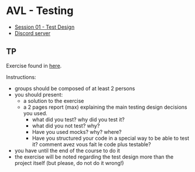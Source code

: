 # AVL - Testing

- [Session 01 - Test Design](test-design.pdf)
- [Discord server](https://discord.gg/2QEVzCxq)

## TP

Exercise found in [here](AntiMonopoly.pdf).

Instructions:
 - groups should be composed of at least 2 persons
 - you should present:
   - a solution to the exercise
   - a 2 pages report (max) explaining the main testing design decisions you used.
      - what did you test? why did you test it?
      - what did you not test? why?
      - Have you used mocks? why? where?
      - Have you structured your code in a special way to be able to test it?
comment avez vous fait le code plus testable?
 - you have until the end of the course to do it
 - the exercise will be noted regarding the test design more than the project itself (but please, do not do it wrong!)
